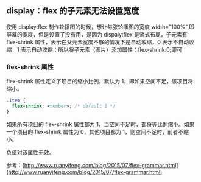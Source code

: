 ## display：flex 的子元素无法设置宽度

使用 display:flex 制作轮播图的时候，想让每张轮播图的宽度 width="100%",即屏幕的宽度，但是设置了没有用，是因为 dispaly:flex 是流式布局，子元素有 flex-shrink 属性，表示在父元素宽度不够的情况下是自动收缩，0 表示不自动收缩，1 表示自动收缩；所以将子元素（图片）添加属性：flex-shrink:0;即可

### flex-shrink 属性

flex-shrink 属性定义了项目的缩小比例，默认为 1，即如果空间不足，该项目将缩小。

```css
.item {
  flex-shrink: <number>; /* default 1 */
}
```

如果所有项目的 flex-shrink 属性都为 1，当空间不足时，都将等比例缩小。如果一个项目的 flex-shrink 属性为 0，其他项目都为 1，则空间不足时，前者不缩小。

负值对该属性无效。

参考：[http://www.ruanyifeng.com/blog/2015/07/flex-grammar.html](http://www.ruanyifeng.com/blog/2015/07/flex-grammar.html)
